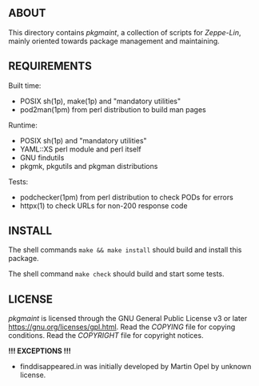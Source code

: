 ABOUT
-----
This directory contains *pkgmaint*, a collection of scripts for
*Zeppe-Lin*, mainly oriented towards package management and
maintaining.

REQUIREMENTS
------------
Built time:
  * POSIX sh(1p), make(1p) and "mandatory utilities"
  * pod2man(1pm) from perl distribution to build man pages

Runtime:
  * POSIX sh(1p) and "mandatory utilities"
  * YAML::XS perl module and perl itself
  * GNU findutils
  * pkgmk, pkgutils and pkgman distributions

Tests:
  * podchecker(1pm) from perl distribution to check PODs for errors
  * httpx(1) to check URLs for non-200 response code

INSTALL
-------
The shell commands `make && make install` should build and install
this package.

The shell command `make check` should build and start some tests.

LICENSE
-------
*pkgmaint* is licensed through the GNU General Public License v3 or
later <https://gnu.org/licenses/gpl.html>.
Read the *COPYING* file for copying conditions.
Read the *COPYRIGHT* file for copyright notices.

**!!! EXCEPTIONS !!!**
* finddisappeared.in was initially developed by Martin Opel by unknown
  license.


<!-- vim:sw=2:ts=2:sts=2:et:cc=72:tw=70
End of file. -->
